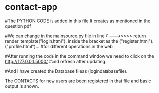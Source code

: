 # contact-app
#The PYTHON CODE is added in this file
It creates as mentioned in the question pdf

#We can change in the mainsource.py file in line 7 --->>>>> return render_template("login.html").
inside the bracket as the ("register.html").
("profile.html")....#for different operations in the web

#After running the code in the command window we need to click on the  http://127.0.0.1.5000/
#and refresh after updating.

#And i have created the Database fileas (logindatabasefile).

The CONTACTS for new users are been registered in that file and basic output is shown.


